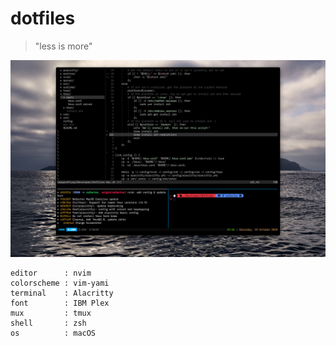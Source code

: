 # dotfiles


> "less is more"

![My setup](src/alacritty_setup.png)

```text
editor      : nvim
colorscheme : vim-yami
terminal    : Alacritty
font        : IBM Plex
mux         : tmux
shell       : zsh
os          : macOS
